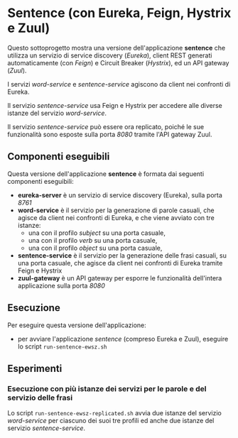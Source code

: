 # Sentence (con Eureka, Feign, Hystrix e Zuul)

Questo sottoprogetto mostra una versione dell'applicazione **sentence** che utilizza un servizio di service discovery (*Eureka*), client REST generati automaticamente (con *Feign*) e Circuit Breaker (*Hystrix*), ed un API gateway (*Zuul*). 

I servizi *word-service* e *sentence-service* agiscono da client nei confronti di Eureka. 

Il servizio *sentence-service* usa Feign e Hystrix per accedere alle diverse istanze del servizio *word-service*. 

Il servizio *sentence-service* può essere ora replicato, poiché le sue funzionalità sono esposte sulla porta *8080* tramite l'API gateway Zuul. 

## Componenti eseguibili

Questa versione dell'applicazione **sentence** è formata dai seguenti componenti eseguibili: 

* **eureka-server** è un servizio di service discovery (Eureka), sulla porta *8761*
* **word-service** è il servizio per la generazione di parole casuali, che agisce da client nei confronti di Eureka, e che viene avviato con tre istanze: 
  * una con il profilo *subject* su una porta casuale, 
  * una con il profilo *verb* su una porta casuale, 
  * una con il profilo *object* su una porta casuale, 
* **sentence-service** è il servizio per la generazione delle frasi casuali, su una porta casuale, che agisce da client nei confronti di Eureka tramite Feign e Hystrix 
* **zuul-gateway** è un API gateway per esporre le funzionalità dell'intera applicazione sulla porta *8080* 

## Esecuzione 

Per eseguire questa versione dell'applicazione: 

* per avviare l'applicazione *sentence* (compreso Eureka e Zuul), eseguire lo script `run-sentence-ewsz.sh` 

## Esperimenti 

### Esecuzione con più istanze dei servizi per le parole e del servizio delle frasi

Lo script `run-sentence-ewsz-replicated.sh` avvia due istanze del servizio *word-service* per ciascuno dei suoi tre profili ed anche due istanze del servizio *sentence-service*. 

